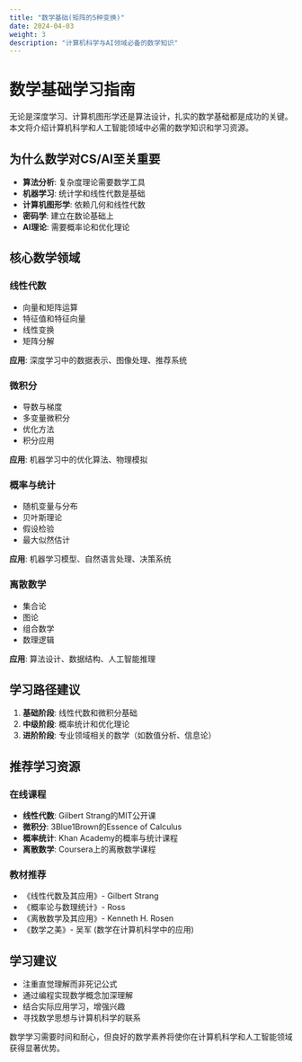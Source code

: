 ```yaml
---
title: "数学基础(矩阵的5种变换)"
date: 2024-04-03
weight: 3
description: "计算机科学与AI领域必备的数学知识"
---
```


# 数学基础学习指南

无论是深度学习、计算机图形学还是算法设计，扎实的数学基础都是成功的关键。本文将介绍计算机科学和人工智能领域中必需的数学知识和学习资源。

## 为什么数学对CS/AI至关重要

- **算法分析**: 复杂度理论需要数学工具
- **机器学习**: 统计学和线性代数是基础
- **计算机图形学**: 依赖几何和线性代数
- **密码学**: 建立在数论基础上
- **AI理论**: 需要概率论和优化理论

## 核心数学领域

### 线性代数

- 向量和矩阵运算
- 特征值和特征向量
- 线性变换
- 矩阵分解

**应用**: 深度学习中的数据表示、图像处理、推荐系统

### 微积分

- 导数与梯度
- 多变量微积分
- 优化方法
- 积分应用

**应用**: 机器学习中的优化算法、物理模拟

### 概率与统计

- 随机变量与分布
- 贝叶斯理论
- 假设检验
- 最大似然估计

**应用**: 机器学习模型、自然语言处理、决策系统

### 离散数学

- 集合论
- 图论
- 组合数学
- 数理逻辑

**应用**: 算法设计、数据结构、人工智能推理

## 学习路径建议

1. **基础阶段**: 线性代数和微积分基础
2. **中级阶段**: 概率统计和优化理论
3. **进阶阶段**: 专业领域相关的数学（如数值分析、信息论）

## 推荐学习资源

### 在线课程

- **线性代数**: Gilbert Strang的MIT公开课
- **微积分**: 3Blue1Brown的Essence of Calculus
- **概率统计**: Khan Academy的概率与统计课程
- **离散数学**: Coursera上的离散数学课程

### 教材推荐

- 《线性代数及其应用》- Gilbert Strang
- 《概率论与数理统计》- Ross
- 《离散数学及其应用》- Kenneth H. Rosen
- 《数学之美》- 吴军 (数学在计算机科学中的应用)

## 学习建议

- 注重直觉理解而非死记公式
- 通过编程实现数学概念加深理解
- 结合实际应用学习，增强兴趣
- 寻找数学思想与计算机科学的联系

数学学习需要时间和耐心，但良好的数学素养将使你在计算机科学和人工智能领域获得显著优势。 